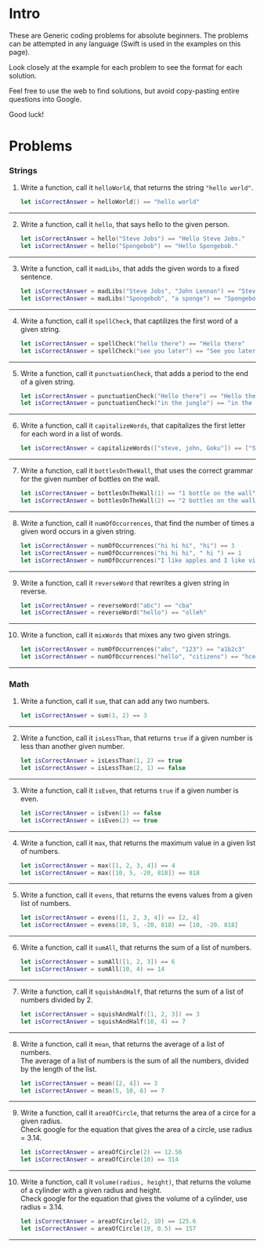 # Intro
These are Generic coding problems for absolute beginners. 
The problems can be attempted in any language (Swift is used in the examples on this page).

Look closely at the example for each problem to see the format for each solution.

Feel free to use the web to find solutions, but avoid copy-pasting entire questions into Google.

Good luck!

# Problems

### Strings

1. Write a function, call it `helloWorld`, that returns the string `"hello world"`.
    ```swift
    let isCorrectAnswer = helloWorld() == "hello world"
    ```
-----
2. Write a function, call it `hello`, that says hello to the given person.
    ```swift
    let isCorrectAnswer = hello("Steve Jobs") == "Hello Steve Jobs."
    let isCorrectAnswer = hello("Spongebob") == "Hello Spongebob."
    ```
-----
3. Write a function, call it `madLibs`, that adds the given words to a fixed sentence.
    ```swift
    let isCorrectAnswer = madLibs("Steve Jobs", "John Lennon") == "Steve Jobs looks like John Lennon"
    let isCorrectAnswer = madLibs("Spongebob", "a sponge") == "Spongebob looks like a sponge"
    ```
-----
4. Write a function, call it `spellCheck`, that captilizes the first word of a given string.
    ```swift
    let isCorrectAnswer = spellCheck("hello there") == "Hello there"
    let isCorrectAnswer = spellCheck("see you later") == "See you later"
    ```
-----
5. Write a function, call it `punctuationCheck`, that adds a period to the end of a given string.
    ```swift
    let isCorrectAnswer = punctuationCheck("Hello there") == "Hello there."
    let isCorrectAnswer = punctuationCheck("in the jungle") == "in the jungle."
    ```
-----
6. Write a function, call it `capitalizeWords`, that capitalizes the first letter for each word in a list of words.
    ```swift
    let isCorrectAnswer = capitalizeWords(["steve, john, Goku"]) == ["Steve", "John", "Goku"]
    ```
-----
7. Write a function, call it `bottlesOnTheWall`, that uses the correct grammar for the given number of bottles on the wall.
    ```swift
    let isCorrectAnswer = bottlesOnTheWall(1) == "1 bottle on the wall"
    let isCorrectAnswer = bottlesOnTheWall(2) == "2 bottles on the wall"
    ```
-----
8. Write a function, call it `numOfOccurrences`, that find the number of times a given word occurs in a given string.
    ```swift
    let isCorrectAnswer = numOfOccurrences("hi hi hi", "hi") == 3
    let isCorrectAnswer = numOfOccurrences("hi hi hi", " hi ") == 1
    let isCorrectAnswer = numOfOccurrences("I like apples and I like video games", "like") == 2
    ```
-----
9. Write a function, call it `reverseWord` that rewrites a given string in reverse.
    ```swift
    let isCorrectAnswer = reverseWord("abc") == "cba"
    let isCorrectAnswer = reverseWord("hello") == "olleh"
    ```
-----
10. Write a function, call it `mixWords` that mixes any two given strings.
    ```swift
    let isCorrectAnswer = numOfOccurrences("abc", "123") == "a1b2c3"
    let isCorrectAnswer = numOfOccurrences("hello", "citizens") == "hceiltliozens"
    ```
-----

### Math

1. Write a function, call it `sum`, that can add any two numbers.
    ```swift
    let isCorrectAnswer = sum(1, 2) == 3
    ```
-----
2. Write a function, call it `isLessThan`, that returns `true` if a given number is less than another given number.
    ```swift
    let isCorrectAnswer = isLessThan(1, 2) == true
    let isCorrectAnswer = isLessThan(2, 1) == false
    ```
-----
3. Write a function, call it `isEven`, that returns `true` if a given number is even.
    ```swift
    let isCorrectAnswer = isEven(1) == false
    let isCorrectAnswer = isEven(2) == true
    ```
-----
4. Write a function, call it `max`, that returns the maximum value in a given list of numbers.
    ```swift
    let isCorrectAnswer = max([1, 2, 3, 4]) == 4
    let isCorrectAnswer = max([10, 5, -20, 818]) == 818
    ```
-----
5. Write a function, call it `evens`, that returns the evens values from a given list of numbers.
    ```swift
    let isCorrectAnswer = evens([1, 2, 3, 4]) == [2, 4]
    let isCorrectAnswer = evens(10, 5, -20, 818) == [10, -20. 818]
    ```
-----
6. Write a function, call it `sumAll`, that returns the sum of a list of numbers.
    ```swift
    let isCorrectAnswer = sumAll([1, 2, 3]) == 6
    let isCorrectAnswer = sumAll(10, 4) == 14
    ```
-----
7. Write a function, call it `squishAndHalf`, that returns the sum of a list of numbers divided by 2.
    ```swift
    let isCorrectAnswer = squishAndHalf([1, 2, 3]) == 3
    let isCorrectAnswer = squishAndHalf(10, 4) == 7
    ```
-----
8. Write a function, call it `mean`, that returns the average of a list of numbers.  
The average of a list of numbers is the sum of all the numbers, divided by the length of the list.
    ```swift
    let isCorrectAnswer = mean([2, 4]) == 3
    let isCorrectAnswer = mean(5, 10, 6) == 7
    ```
-----
9. Write a function, call it `areaOfCircle`, that returns the area of a circe for a given radius.  
Check google for the equation that gives the area of a circle, use radius = 3.14.
    ```swift
    let isCorrectAnswer = areaOfCircle(2) == 12.56
    let isCorrectAnswer = areaOfCircle(10) == 314
    ```
-----
10. Write a function, call it `volume(radius, height)`, that returns the volume of a cylinder with a given radius and height.  
Check google for the equation that gives the volume of a cylinder, use radius = 3.14.
    ```swift
    let isCorrectAnswer = areaOfCircle(2, 10) == 125.6
    let isCorrectAnswer = areaOfCircle(10, 0.5) == 157
    ```
-----
